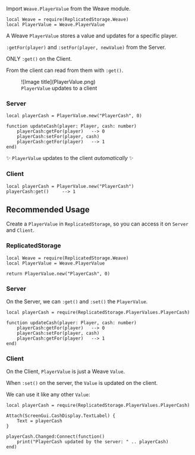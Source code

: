 Import `Weave.PlayerValue` from the Weave module.

```luau linenums="1"
local Weave = require(ReplicatedStorage.Weave)
local PlayerValue = Weave.PlayerValue
```

A Weave `PlayerValue` stores a value and updates for a specific player.

`:getFor(player)` and `:setFor(player, newValue)` from the Server.

ONLY `:get()` on the Client.

From the client can read from them with `:get()`.

<figure markdown="span">
  ![Image title](PlayerValue.png)
  <figcaption><code>PlayerValue</code> updates to a client</figcaption>
</figure>

### Server

```luau
local playerCash = PlayerValue.new("PlayerCash", 0)

function updateCash(player: Player, cash: number)
    playerCash:getFor(player)   --> 0
    playerCash:setFor(player, cash)
    playerCash:getFor(player)   --> 1
end)
```

✨ `PlayerValue` updates to the client _automatically_ ✨

### Client

```luau
local playerCash = PlayerValue.new("PlayerCash")
playerCash:get()     --> 1
```

## Recommended Usage

Create a `PlayerValue` in `ReplicatedStorage`, so you can access it on `Server` and `Client`.

### ReplicatedStorage

```luau
local Weave = require(ReplicatedStorage.Weave)
local PlayerValue = Weave.PlayerValue

return PlayerValue.new("PlayerCash", 0)
```

### Server

On the Server, we can `:get()` and `:set()` the `PlayerValue`.

```luau
local playerCash = require(ReplicatedStorage.PlayerValues.PlayerCash)

function updateCash(player: Player, cash: number)
    playerCash:getFor(player)   --> 0
    playerCash:setFor(player, cash)
    playerCash:getFor(player)   --> 1
end)
```

### Client

On the Client, `PlayerValue` is just a Weave `Value`.

When `:set()` on the server, the `Value` is updated on the client.

We can use it like any other `Value`:

```luau
local playerCash = require(ReplicatedStorage.PlayerValues.PlayerCash)

Attach(ScreenGui.CashDisplay.TextLabel) {
    Text = playerCash
}

playerCash.Changed:Connect(function()
    print("PlayerCash updated by the server: " .. playerCash)
end)
```
